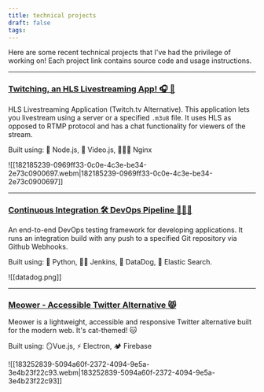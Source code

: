 ```yaml
---
title: technical projects
draft: false
tags:
---
```


Here are some recent technical projects that I've had the privilege of working on! Each project link contains source code and usage instructions.

---

### [Twitching, an HLS Livestreaming App! 🎧 🔌](https://github.com/abenav4/Twitching-Livestream-App)  

HLS Livestreaming Application (Twitch.tv Alternative). This application lets you livestream using a server or a specified `.m3u8` file. It uses HLS as opposed to RTMP protocol and has a chat functionality for viewers of the stream.

Built using: 🍃 Node.js, 🎥 Video.js, 👨🏿‍🔧 Nginx

![[182185239-0969ff33-0c0e-4c3e-be34-2e73c0900697.webm|182185239-0969ff33-0c0e-4c3e-be34-2e73c0900697]]

---
### [Continuous Integration 🛠️ DevOps Pipeline 👨🏿‍🔧](https://github.com/abenav4/Continuous-Integration-DevOps-Pipeline)  

An end-to-end DevOps testing framework for developing applications. It runs an integration build with any push to a specified Git repository via Github Webhooks.

Built using: 🐍 Python, 👨🏻 Jenkins, 🐶 DataDog, 🔎 Elastic Search.

![[datadog.png]]

---
### [Meower - Accessible Twitter Alternative 😾](https://github.com/abenav4/Meower-Twitter-Alternative)
Meower is a lightweight, accessible and responsive Twitter alternative built for the modern web. It's cat-themed! 🐱

Built using: 🪞Vue.js, ⚡ Electron, 🏕️ Firebase

![[183252839-5094a60f-2372-4094-9e5a-3e4b23f22c93.webm|183252839-5094a60f-2372-4094-9e5a-3e4b23f22c93]]